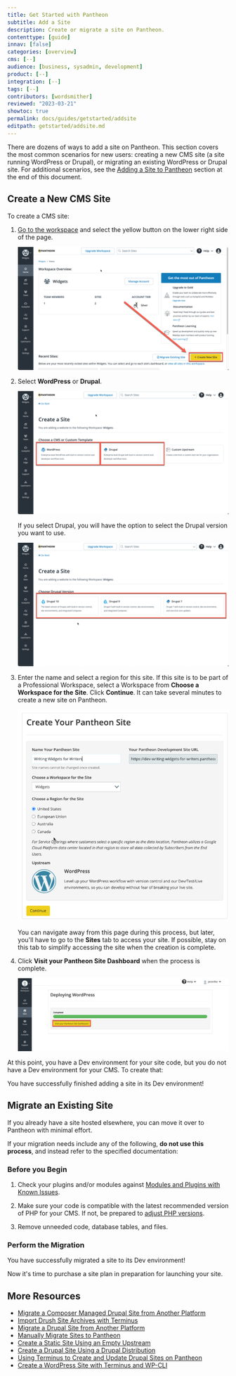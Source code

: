 ```yaml
---
title: Get Started with Pantheon
subtitle: Add a Site
description: Create or migrate a site on Pantheon.
contenttype: [guide]
innav: [false]
categories: [overview]
cms: [--]
audience: [business, sysadmin, development]
product: [--]
integration: [--]
tags: [--]
contributors: [wordsmither]
reviewed: "2023-03-21"
showtoc: true
permalink: docs/guides/getstarted/addsite
editpath: getstarted/addsite.md
---
```


There are dozens of ways to add a site on Pantheon. This section covers the most common scenarios for new users: creating a new CMS site (a site running WordPress or Drupal), or migrating an existing WordPress or Drupal site.  For additional scenarios, see the [Adding a Site to Pantheon](/add-site) section at the end of this document.

## Create a New CMS Site

To create a CMS site:

1. [Go to the workspace](/guides/account-mgmt/workspace-sites-teams/workspaces#switch-between-workspaces) and select the yellow <Icon icon="plus" text="Create New Site"/> button on the lower right side of the page.

   ![Create new site button](../../images/create-new-site-button.png)

1. Select **WordPress** or **Drupal**.

   ![Select CMS](../../images/create-new-site-cms.png)

   If you select Drupal, you will have the option to select the Drupal version you want to use.

   ![Select Drupal version](../../images/create-new-site-cms-drupal.png)

1. Enter the name and select a region for this site. If this site is to be part of a Professional Workspace, select a Workspace from **Choose a Workspace for the Site**. Click **Continue**. It can take several minutes to create a new site on Pantheon.

   ![Enter site information](../../images/create-new-site-info.png)

   <Alert title="Note" type="info" >

   You can navigate away from this page during this process, but later, you'll have to go to the **Sites** tab to access your site.  If possible, stay on this tab to simplify accessing the site when the creation is complete.

   </Alert>

1. Click **Visit your Pantheon Site Dashboard** when the process is complete.

   ![Site creation completed](../../images/create-site-done.png)

At this point, you have a Dev environment for your site code, but you do not have a Dev environment for your CMS.  To create that:

<Partial file="cms-dev.md" />

You have successfully finished adding a site in its Dev environment!

## Migrate an Existing Site

If you already have a site hosted elsewhere, you can move it over to Pantheon with minimal effort.

<Alert title="Warning" type="danger" >

If your migration needs include any of the following, **do not use this process**, and instead refer to the specified documentation:

<Partial file="migrate/manual-when-all.md" />
<Partial file="migrate/manual-when-drupal.md" />
<Partial file="migrate/manual-when-wordpress.md" />

</Alert>

### Before you Begin

1. Check your plugins and/or modules against [Modules and Plugins with Known Issues](/modules-plugins-known-issues).

1. Make sure your code is compatible with the latest recommended version of PHP for your CMS. If not, be prepared to [adjust PHP versions](/guides/php/php-versions/#configure-php-version).

1. Remove unneeded code, database tables, and files.

### Perform the Migration

<TabList>

<Tab title="WordPress" id="tab-1-id" active={true}>

<Partial file="migrate/migrate-wp.md" />

</Tab>

<Tab title="Drupal" id="tab-2-id">

<Partial file="migrate/migrate-drupal.md" />

</Tab>

</TabList>

You have successfully migrated a site to its Dev environment!

Now it's time to purchase a site plan in preparation for launching your site.

## More Resources

* [Migrate a Composer Managed Drupal Site from Another Platform](/guides/drupal-unhosted-composer)
* [Import Drush Site Archives with Terminus](/guides/drush/drush-import)
* [Migrate a Drupal Site from Another Platform](/guides/drupal-unhosted)
* [Manually Migrate Sites to Pantheon](/migrate-manual)
* [Create a Static Site Using an Empty Upstream](/static-site-empty-upstream)
* [Create a Drupal Site Using a Drupal Distribution](/guides/drupal-from-dist)
* [Using Terminus to Create and Update Drupal Sites on Pantheon](/terminus-drupal-site-management/)
* [Create a WordPress Site with Terminus and WP-CLI](/guides/create-wp-site)